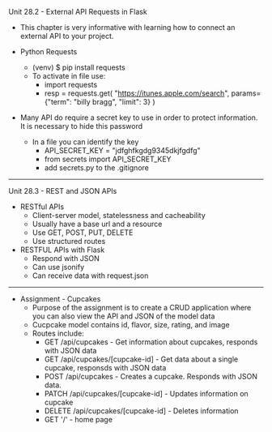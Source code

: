 Unit 28.2 - External API Requests in Flask
- This chapter is very informative with learning how to connect an external API to your project.

- Python Requests
    - (venv) $ pip install requests
    - To activate in file use:
        - import requests
        - resp = requests.get(
            "https://itunes.apple.com/search",
            params={"term": "billy bragg", "limit": 3}
        )
- Many API do require a secret key to use in order to protect information. It is necessary to hide this password
    - In a file you can identify the key
        - API_SECRET_KEY = "jdfghfkgdg9345dkjfgdfg"
        - from secrets import API_SECRET_KEY
        - add secrets.py to the .gitignore

________________________________________________________________________
Unit 28.3 - REST and JSON APIs
- RESTful APIs
    - Client-server model, statelessness and cacheability
    - Usually have a base url and a resource
    - Use GET, POST, PUT, DELETE
    - Use structured routes
- RESTFUL APIs with Flask
    - Respond with JSON
    - Can use jsonify
    - Can receive data with request.json
__________________________________________________________________________
- Assignment - Cupcakes
    - Purpose of the assignment is to create a CRUD application where you can also view the API and JSON of the model data
    - Cucpcake model contains id, flavor, size, rating, and image
    - Routes include:
        - GET /api/cupcakes - Get information about cupcakes, responds with JSON data
        - GET /api/cupcakes/[cupcake-id] - Get data about a single cupcake, responsds with JSON data
        - POST /api/cupcakes - Creates a cupcake. Responds with JSON data.
        - PATCH /api/cupcakes/[cupcake-id] - Updates information on cupcake
        - DELETE /api/cupcakes/[cupcake-id] - Deletes information
        - GET '/' - home page